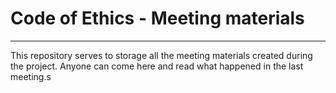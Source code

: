 # Code of Ethics - Meeting materials
---

This repository serves to storage all the meeting materials created during the project. Anyone can come here and read what happened in the last meeting.s
